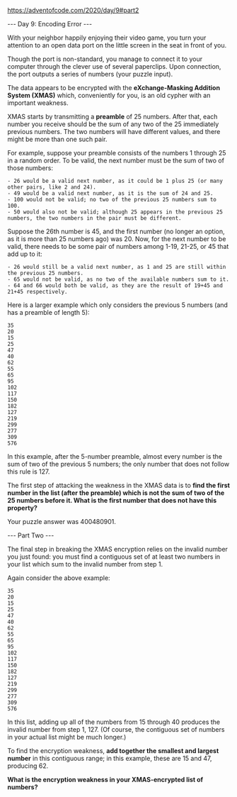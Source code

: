 https://adventofcode.com/2020/day/9#part2

--- Day 9: Encoding Error ---

With your neighbor happily enjoying their video game, you turn your attention to an open data port on the little screen in the seat in front of you.

Though the port is non-standard, you manage to connect it to your computer through the clever use of several paperclips. Upon connection, the port outputs a series of numbers (your puzzle input).

The data appears to be encrypted with the __eXchange-Masking Addition System (XMAS)__ which, conveniently for you, is an old cypher with an important weakness.

XMAS starts by transmitting a __preamble__ of 25 numbers. After that, each number you receive should be the sum of any two of the 25 immediately previous numbers. The two numbers will have different values, and there might be more than one such pair.

For example, suppose your preamble consists of the numbers 1 through 25 in a random order. To be valid, the next number must be the sum of two of those numbers:

    - 26 would be a valid next number, as it could be 1 plus 25 (or many other pairs, like 2 and 24).
    - 49 would be a valid next number, as it is the sum of 24 and 25.
    - 100 would not be valid; no two of the previous 25 numbers sum to 100.
    - 50 would also not be valid; although 25 appears in the previous 25 numbers, the two numbers in the pair must be different.

Suppose the 26th number is 45, and the first number (no longer an option, as it is more than 25 numbers ago) was 20. Now, for the next number to be valid, there needs to be some pair of numbers among 1-19, 21-25, or 45 that add up to it:

    - 26 would still be a valid next number, as 1 and 25 are still within the previous 25 numbers.
    - 65 would not be valid, as no two of the available numbers sum to it.
    - 64 and 66 would both be valid, as they are the result of 19+45 and 21+45 respectively.

Here is a larger example which only considers the previous 5 numbers (and has a preamble of length 5):

    35
    20
    15
    25
    47
    40
    62
    55
    65
    95
    102
    117
    150
    182
    127
    219
    299
    277
    309
    576

In this example, after the 5-number preamble, almost every number is the sum of two of the previous 5 numbers; the only number that does not follow this rule is 127.

The first step of attacking the weakness in the XMAS data is to __find the first number in the list (after the preamble) which is not the sum of two of the 25 numbers before it. What is the first number that does not have this property?__

Your puzzle answer was 400480901.

--- Part Two ---

The final step in breaking the XMAS encryption relies on the invalid number you just found: you must find a contiguous set of at least two numbers in your list which sum to the invalid number from step 1.

Again consider the above example:

    35
    20
    15
    25
    47
    40
    62
    55
    65
    95
    102
    117
    150
    182
    127
    219
    299
    277
    309
    576

In this list, adding up all of the numbers from 15 through 40 produces the invalid number from step 1, 127. (Of course, the contiguous set of numbers in your actual list might be much longer.)

To find the encryption weakness, __add together the smallest and largest number__ in this contiguous range; in this example, these are 15 and 47, producing 62.

__What is the encryption weakness in your XMAS-encrypted list of numbers?__
